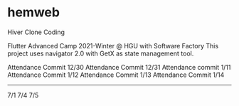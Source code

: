 # hemweb

Hiver Clone Coding

Flutter Advanced Camp 2021-Winter @ HGU with Software Factory
This project uses navigator 2.0 with GetX as state management tool.

Attendance Commit 12/30
Attendance Commit 12/31
Attendance commit 1/11
Attendance Commit 1/12
Attendance Commit 1/13
Attendance Commit 1/14


-------
7/1
7/4
7/5
